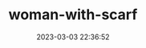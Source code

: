 ---
date: 2023-03-03 22:36:52
imageOriginalPath: photographs/woman-with-scarf-image-3e584169
imagePreviewPath: photographs/woman-with-scarf-preview-07c3e00c
photoCamera: Minolta SR-T Super
photoColor: colored
photoDate: 2017-01
photoFilm: Kodak 200 expired
photoLens: ''
photoLocation: Istanbul, Turkiye
photoSource: analog
photoType: people
title: woman-with-scarf
translationKey: null
---
